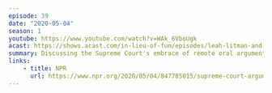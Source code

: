 ```yaml
---
episode: 39
date: "2020-05-04"
season: 1
youtube: https://www.youtube.com/watch?v=WAk_6VboUgk
acast: https://shows.acast.com/in-lieu-of-fun/episodes/leah-litman-and-dahlia-lithwick-may-4-2020
summary: Discussing the Supreme Court's embrace of remote oral arguments
links:
    - title: NPR
      url: https://www.npr.org/2020/05/04/847785015/supreme-court-arguments-resume-but-with-a-twist
---
```

